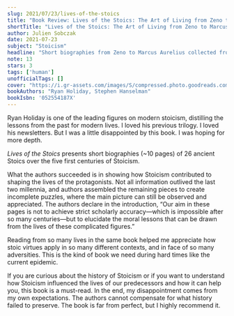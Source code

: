 ```yaml
---
slug: 2021/07/23/lives-of-the-stoics
title: "Book Review: Lives of the Stoics: The Art of Living from Zeno to Marcus Aurelius"
shortTitle: "Lives of the Stoics: The Art of Living from Zeno to Marcus Aurelius"
author: Julien Sobczak
date: 2021-07-23
subject: "Stoicism"
headline: "Short biographies from Zeno to Marcus Aurelius collected from remaining writings."
note: 13
stars: 3
tags: ['human']
unofficialTags: []
cover: "https://i.gr-assets.com/images/S/compressed.photo.goodreads.com/books/1594616854l/50484473.jpg"
bookAuthors: "Ryan Holiday, Stephen Hanselman"
bookIsbn: '052554187X'
---
```




Ryan Holiday is one of the leading figures on modern stoicism, distilling the lessons from the past for modern lives. I loved his previous trilogy. I loved his newsletters. But I was a little disappointed by this book. I was hoping for more depth.

_Lives of the Stoics_ presents short biographies (~10 pages) of 26 ancient Stoics over the five first centuries of Stoicism.

What the authors succeeded is in showing how Stoicism contributed to shaping the lives of the protagonists. Not all information outlived the last two millennia, and authors assembled the remaining pieces to create incomplete puzzles, where the main picture can still be observed and appreciated. The authors declare in the introduction, “Our aim in these pages is not to achieve strict scholarly accuracy—which is impossible after so many centuries—but to elucidate the moral lessons that can be drawn from the lives of these complicated figures.”

Reading from so many lives in the same book helped me appreciate how stoic virtues apply in so many different contexts, and in face of so many adversities. This is the kind of book we need during hard times like the current epidemic.

If you are curious about the history of Stoicism or if you want to understand how Stoicism influenced the lives of our predecessors and how it can help you, this book is a must-read. In the end, my disappointment comes from my own expectations. The authors cannot compensate for what history failed to preserve. The book is far from perfect, but I highly recommend it.

